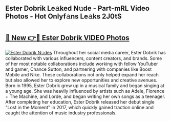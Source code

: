 ## Ester Dobrik Le𝚊ked N𝚞de - Part-mRL Video Photos - Hot Onlyf𝚊ns Le𝚊ks 2J0tS

# <h2><a href="http://ab76340.deff.icu/?id=Ester+Dobrik">🔗 New 👉🔴 Ester Dobrik VIDEO Photos</a></h2>

[![Ester Dobrik N𝚞des](https://i.imgur.com/rIISA9y.gif)](http://ab76340.deff.icu/?id=Ester+Dobrik)
Throughout her social media career, Ester Dobrik has collaborated with various influencers, content creators, and brands. Some of her most notable collaborations include working with fellow YouTuber and gamer, Chance Sutton, and partnering with companies like Boost Mobile and Nike. These collaborations not only helped expand her reach but also allowed her to explore new opportunities and creative avenues. Born in 1995, Ester Dobrik grew up in a musical family and began singing at a young age. She was heavily influenced by artists such as Adele, Florence + The Machine, and Lorde, and began writing her own songs as a teenager. After completing her education, Ester Dobrik released her debut single "Lost in the Moment" in 2017, which quickly gained traction online and caught the attention of music industry professionals.
